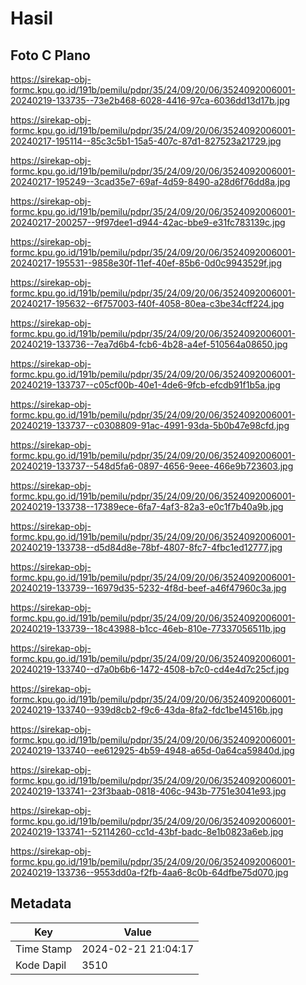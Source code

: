 # Hasil

## Foto C Plano

https://sirekap-obj-formc.kpu.go.id/191b/pemilu/pdpr/35/24/09/20/06/3524092006001-20240219-133735--73e2b468-6028-4416-97ca-6036dd13d17b.jpg

https://sirekap-obj-formc.kpu.go.id/191b/pemilu/pdpr/35/24/09/20/06/3524092006001-20240217-195114--85c3c5b1-15a5-407c-87d1-827523a21729.jpg

https://sirekap-obj-formc.kpu.go.id/191b/pemilu/pdpr/35/24/09/20/06/3524092006001-20240217-195249--3cad35e7-69af-4d59-8490-a28d6f76dd8a.jpg

https://sirekap-obj-formc.kpu.go.id/191b/pemilu/pdpr/35/24/09/20/06/3524092006001-20240217-200257--9f97dee1-d944-42ac-bbe9-e31fc783139c.jpg

https://sirekap-obj-formc.kpu.go.id/191b/pemilu/pdpr/35/24/09/20/06/3524092006001-20240217-195531--9858e30f-11ef-40ef-85b6-0d0c9943529f.jpg

https://sirekap-obj-formc.kpu.go.id/191b/pemilu/pdpr/35/24/09/20/06/3524092006001-20240217-195632--6f757003-f40f-4058-80ea-c3be34cff224.jpg

https://sirekap-obj-formc.kpu.go.id/191b/pemilu/pdpr/35/24/09/20/06/3524092006001-20240219-133736--7ea7d6b4-fcb6-4b28-a4ef-510564a08650.jpg

https://sirekap-obj-formc.kpu.go.id/191b/pemilu/pdpr/35/24/09/20/06/3524092006001-20240219-133737--c05cf00b-40e1-4de6-9fcb-efcdb91f1b5a.jpg

https://sirekap-obj-formc.kpu.go.id/191b/pemilu/pdpr/35/24/09/20/06/3524092006001-20240219-133737--c0308809-91ac-4991-93da-5b0b47e98cfd.jpg

https://sirekap-obj-formc.kpu.go.id/191b/pemilu/pdpr/35/24/09/20/06/3524092006001-20240219-133737--548d5fa6-0897-4656-9eee-466e9b723603.jpg

https://sirekap-obj-formc.kpu.go.id/191b/pemilu/pdpr/35/24/09/20/06/3524092006001-20240219-133738--17389ece-6fa7-4af3-82a3-e0c1f7b40a9b.jpg

https://sirekap-obj-formc.kpu.go.id/191b/pemilu/pdpr/35/24/09/20/06/3524092006001-20240219-133738--d5d84d8e-78bf-4807-8fc7-4fbc1ed12777.jpg

https://sirekap-obj-formc.kpu.go.id/191b/pemilu/pdpr/35/24/09/20/06/3524092006001-20240219-133739--16979d35-5232-4f8d-beef-a46f47960c3a.jpg

https://sirekap-obj-formc.kpu.go.id/191b/pemilu/pdpr/35/24/09/20/06/3524092006001-20240219-133739--18c43988-b1cc-46eb-810e-77337056511b.jpg

https://sirekap-obj-formc.kpu.go.id/191b/pemilu/pdpr/35/24/09/20/06/3524092006001-20240219-133740--d7a0b6b6-1472-4508-b7c0-cd4e4d7c25cf.jpg

https://sirekap-obj-formc.kpu.go.id/191b/pemilu/pdpr/35/24/09/20/06/3524092006001-20240219-133740--939d8cb2-f9c6-43da-8fa2-fdc1be14516b.jpg

https://sirekap-obj-formc.kpu.go.id/191b/pemilu/pdpr/35/24/09/20/06/3524092006001-20240219-133740--ee612925-4b59-4948-a65d-0a64ca59840d.jpg

https://sirekap-obj-formc.kpu.go.id/191b/pemilu/pdpr/35/24/09/20/06/3524092006001-20240219-133741--23f3baab-0818-406c-943b-7751e3041e93.jpg

https://sirekap-obj-formc.kpu.go.id/191b/pemilu/pdpr/35/24/09/20/06/3524092006001-20240219-133741--52114260-cc1d-43bf-badc-8e1b0823a6eb.jpg

https://sirekap-obj-formc.kpu.go.id/191b/pemilu/pdpr/35/24/09/20/06/3524092006001-20240219-133736--9553dd0a-f2fb-4aa6-8c0b-64dfbe75d070.jpg


## Metadata

| Key        | Value               |
| ---------- | ------------------- |
| Time Stamp | 2024-02-21 21:04:17 |
| Kode Dapil | 3510                |



